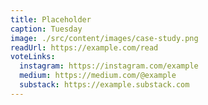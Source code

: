 ```yaml
---
title: Placeholder
caption: Tuesday
image: ./src/content/images/case-study.png
readUrl: https://example.com/read
voteLinks:
  instagram: https://instagram.com/example
  medium: https://medium.com/@example
  substack: https://example.substack.com
---
```


